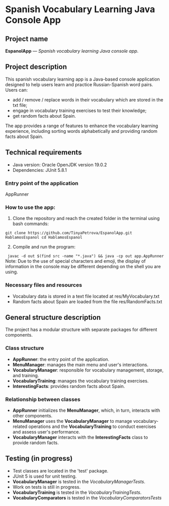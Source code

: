 # Spanish Vocabulary Learning Java Console App

## Project name
**EspanolApp** &mdash; *Spanish vocabulary learning Java console app*.

## Project description
This spanish vocabulary learning app is a Java-based console application designed to help users learn and practice 
Russian-Spanish word pairs. Users can:
- add / remove / replace words in their vocabulary which are stored in the txt file;
- engage in vocabulary training exercises to test their knowledge;
- get random facts about Spain.

The app provides a range of features to enhance the vocabulary learning experience, including 
sorting words alphabetically and providing random facts about Spain.

## Technical requirements
- Java version: Oracle OpenJDK version 19.0.2
- Dependencies: JUnit 5.8.1

### Entry point of the application
AppRunner

### How to use the app:
1. Clone the repository and reach the created folder in the terminal using bash commands:

  `git clone https://github.com/TinyaPetrova/EspanolApp.git HablamosEspanol
   cd HablamosEspanol`

2. Compile and run the program:

  ` javac -d out $(find src -name "*.java") && java -cp out app.AppRunner`
Note:
Due to the use of special characters and emoji, the display of information in the console may be different depending on the shell you are using.

### Necessary files and resources
- Vocabulary data is stored in a text file located at res/MyVocabulary.txt
- Random facts about Spain are loaded from the file res/RandomFacts.txt

## General structure description
The project has a modular structure with separate packages for different components.

### Class structure
- **AppRunner**: the entry point of the application.
- **MenuManager**: manages the main menu and user's interactions.
- **VocabularyManager**: responsible for vocabulary management, storage, and training.
- **VocabularyTraining**: manages the vocabulary training exercises.
- **InterestingFacts**: provides random facts about Spain.

### Relationship between classes
- **AppRunner** initializes the **MenuManager**, which, in turn, interacts with other components.
- **MenuManager** uses the **VocabularyManager** to manage vocabulary-related operations and the 
**VocabularyTraining** to conduct exercises and assess user's performance.
- **VocabularyManager** interacts with the **InterestingFacts** class to provide random facts.

## Testing (in progress)
- Test classes are located in the 'test' package. 
- JUnit 5 is used for unit testing. 
- **VocabularyManager** is tested in the *VocabularyManagerTests*.
- Work on tests is still in progress.
- **VocabularyTraining** is tested in the *VocabularyTrainingTests*.
- **VocabularyComparators** is tested in the *VocabularyComparatorsTests*





